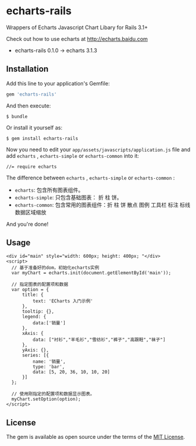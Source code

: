 # echarts-rails

Wrappers of Echarts Javascript Chart Libary for Rails 3.1+

Check out how to use echarts at http://echarts.baidu.com

* echarts-rails 0.1.0 -> echarts 3.1.3

## Installation

Add this line to your application's Gemfile:

```ruby
gem 'echarts-rails'
```

And then execute:

    $ bundle

Or install it yourself as:

    $ gem install echarts-rails


Now you need to edit your `app/assets/javascripts/application.js` file and add `echarts` , `echarts-simple` or `echarts-common` into it:

```
//= require echarts
```

The difference between `echarts` , `echarts-simple` or `echarts-common` :

* `echarts`: 包含所有图表组件。
* `echarts-simple`: 只包含基础图表： 折 柱 饼。
* `echarts-common`: 包含常用的图表组件：折 柱 饼 散点 图例 工具栏 标注 标线 数据区域缩放

And you're done!




## Usage

```
<div id="main" style="width: 600px; height: 400px; "</div>
<script>
  // 基于准备好的dom，初始化echarts实例
  var myChart = echarts.init(document.getElementById('main'));

  // 指定图表的配置项和数据
  var option = {
      title: {
          text: 'ECharts 入门示例'
      },
      tooltip: {},
      legend: {
          data:['销量']
      },
      xAxis: {
          data: ["衬衫","羊毛衫","雪纺衫","裤子","高跟鞋","袜子"]
      },
      yAxis: {},
      series: [{
          name: '销量',
          type: 'bar',
          data: [5, 20, 36, 10, 10, 20]
      }]
  };

  // 使用刚指定的配置项和数据显示图表。
  myChart.setOption(option);
</script>
```



## License

The gem is available as open source under the terms of the [MIT License](http://opensource.org/licenses/MIT).

